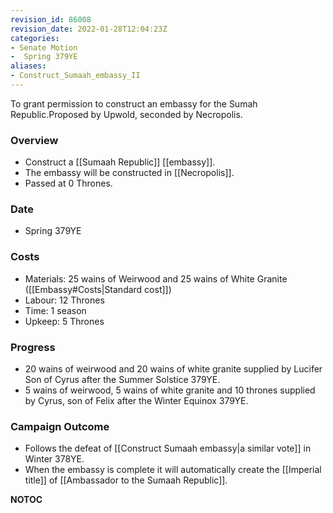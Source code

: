 ```yaml
---
revision_id: 86008
revision_date: 2022-01-28T12:04:23Z
categories:
- Senate Motion
-  Spring 379YE
aliases:
- Construct_Sumaah_embassy_II
---
```


To grant permission to construct an embassy for the Sumah Republic.Proposed by Upwold, seconded by Necropolis.

### Overview
* Construct a [[Sumaah Republic]] [[embassy]].
* The embassy will be constructed in [[Necropolis]].
* Passed at 0 Thrones.

### Date
* Spring 379YE

### Costs
* Materials: 25 wains of Weirwood and 25 wains of White Granite ([[Embassy#Costs|Standard cost]])
* Labour: 12 Thrones
* Time: 1 season
* Upkeep: 5 Thrones

### Progress
* 20 wains of weirwood and 20 wains of white granite supplied by Lucifer Son of Cyrus after the Summer Solstice 379YE.
* 5 wains of weirwood, 5 wains of white granite and 10 thrones supplied by Cyrus, son of Felix after the Winter Equinox 379YE.

### Campaign Outcome
* Follows the defeat of [[Construct Sumaah embassy|a similar vote]] in Winter 378YE.
* When the embassy is complete it will automatically create the [[Imperial title]] of [[Ambassador to the Sumaah Republic]].



__NOTOC__